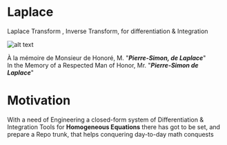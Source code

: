 # Laplace

Laplace Transform , Inverse Transform, for differentiation &amp; Integration 




![alt text](https://upload.wikimedia.org/wikipedia/commons/a/a2/Pierre_Simon%2C_Marquis_de_Laplace._Stipple_engraving_by_J._Po_Wellcome_M0006372.jpg)

À la mémoire de Monsieur de Honoré, M. "_**Pierre-Simon, de Laplace**_" </br>
In the Memory of a Respected Man of Honor, Mr. "_**Pierre-Simon de Laplace**_"</br>

# Motivation 

With a need of Engineering a closed-form system of Differentiation & Integration Tools for **Homogeneous Equations**
there has got to be set, and prepare a Repo trunk, that helps conquering day-to-day math conquests



